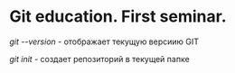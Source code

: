 # Git education. First seminar.
*git --version* - отображает текущую версиию GIT 

*git init* - создает репозиторий в текущей папке